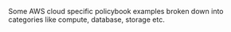 Some AWS cloud specific policybook examples broken down into categories like compute, database, storage etc.
